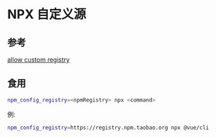 
# NPX 自定义源

## 参考

[allow custom registry](https://github.com/zkat/npx/issues/133#issuecomment-348684449)

## 食用

```bash
npm_config_registry=<npmRegistry> npx <command>
```

例:

```bash
npm_config_registry=https://registry.npm.taobao.org npx @vue/cli
```
